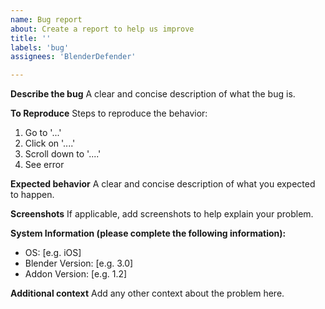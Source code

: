 ```yaml
---
name: Bug report
about: Create a report to help us improve
title: ''
labels: 'bug'
assignees: 'BlenderDefender'

---
```


**Describe the bug**
A clear and concise description of what the bug is.

**To Reproduce**
Steps to reproduce the behavior:
1. Go to '...'
2. Click on '....'
3. Scroll down to '....'
4. See error

**Expected behavior**
A clear and concise description of what you expected to happen.

**Screenshots**
If applicable, add screenshots to help explain your problem.

**System Information (please complete the following information):**
 - OS: [e.g. iOS]
 - Blender Version: [e.g. 3.0]
 - Addon Version: [e.g. 1.2]


**Additional context**
Add any other context about the problem here.
